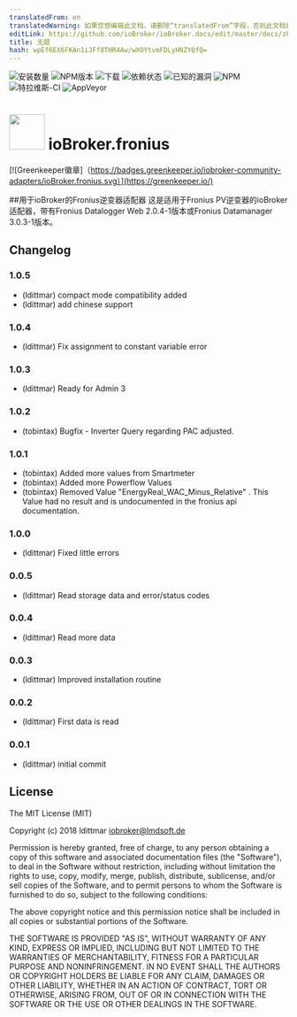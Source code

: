```yaml
---
translatedFrom: en
translatedWarning: 如果您想编辑此文档，请删除“translatedFrom”字段，否则此文档将再次自动翻译
editLink: https://github.com/ioBroker/ioBroker.docs/edit/master/docs/zh-cn/adapterref/iobroker.fronius/README.md
title: 无题
hash: wpEf6EX6FKAn1iJFf8THR4Aw/wXOYtvmFDLyHNZYQfQ=
---
```

![安装数量](http://iobroker.live/badges/fronius-stable.svg)
![NPM版本](http://img.shields.io/npm/v/iobroker.fronius.svg)
![下载](https://img.shields.io/npm/dm/iobroker.fronius.svg)
![依赖状态](https://img.shields.io/david/iobroker-community-adapters/iobroker.fronius.svg)
![已知的漏洞](https://snyk.io/test/github/iobroker-community-adapters/ioBroker.fronius/badge.svg)
![NPM](https://nodei.co/npm/iobroker.fronius.png?downloads=true)
![特拉维斯-CI](http://img.shields.io/travis/iobroker-community-adapters/ioBroker.fronius/master.svg)
![AppVeyor](https://ci.appveyor.com/api/projects/status/github/iobroker-community-adapters/ioBroker.fronius?branch=master&svg=true)

<h1><img src="https://raw.githubusercontent.com/iobroker-community-adapters/ioBroker.fronius/master/admin/fronius.png" width="64"/> ioBroker.fronius </h1>

[![Greenkeeper徽章]（https://badges.greenkeeper.io/iobroker-community-adapters/ioBroker.fronius.svg）](https://greenkeeper.io/)

##用于ioBroker的Fronius逆变器适配器
这是适用于Fronius PV逆变器的ioBroker适配器，带有Fronius Datalogger Web 2.0.4-1版本或Fronius Datamanager 3.0.3-1版本。

## Changelog

### 1.0.5
* (ldittmar) compact mode compatibility added
* (ldittmar) add chinese support

### 1.0.4
* (ldittmar) Fix assignment to constant variable error

### 1.0.3
* (ldittmar) Ready for Admin 3

### 1.0.2
* (tobintax) Bugfix - Inverter Query regarding PAC adjusted.

### 1.0.1
* (tobintax) Added more values from Smartmeter
* (tobintax) Added more Powerflow Values
* (tobintax) Removed Value "EnergyReal_WAC_Minus_Relative" . This Value had no result and is undocumented in the fronius api documentation.

### 1.0.0
* (ldittmar) Fixed little errors

### 0.0.5
* (ldittmar) Read storage data and error/status codes

### 0.0.4
* (ldittmar) Read more data

### 0.0.3
* (ldittmar) Improved installation routine

### 0.0.2
* (ldittmar) First data is read

### 0.0.1
* (ldittmar) initial commit

## License
The MIT License (MIT)

Copyright (c) 2018 ldittmar <iobroker@lmdsoft.de>

Permission is hereby granted, free of charge, to any person obtaining a copy
of this software and associated documentation files (the "Software"), to deal
in the Software without restriction, including without limitation the rights
to use, copy, modify, merge, publish, distribute, sublicense, and/or sell
copies of the Software, and to permit persons to whom the Software is
furnished to do so, subject to the following conditions:

The above copyright notice and this permission notice shall be included in
all copies or substantial portions of the Software.

THE SOFTWARE IS PROVIDED "AS IS", WITHOUT WARRANTY OF ANY KIND, EXPRESS OR
IMPLIED, INCLUDING BUT NOT LIMITED TO THE WARRANTIES OF MERCHANTABILITY,
FITNESS FOR A PARTICULAR PURPOSE AND NONINFRINGEMENT. IN NO EVENT SHALL THE
AUTHORS OR COPYRIGHT HOLDERS BE LIABLE FOR ANY CLAIM, DAMAGES OR OTHER
LIABILITY, WHETHER IN AN ACTION OF CONTRACT, TORT OR OTHERWISE, ARISING FROM,
OUT OF OR IN CONNECTION WITH THE SOFTWARE OR THE USE OR OTHER DEALINGS IN
THE SOFTWARE.